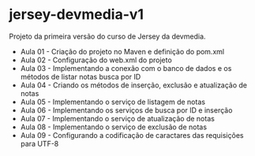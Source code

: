 # jersey-devmedia-v1
Projeto da primeira versão do curso de Jersey da devmedia.

- Aula 01 - Criação do projeto no Maven e definição do pom.xml
- Aula 02 - Configuração do web.xml do projeto
- Aula 03 - Implementando a conexão com o banco de dados e os métodos de listar notas busca por ID
- Aula 04 - Criando os métodos de inserção, exclusão e atualização de notas
- Aula 05 - Implementando o serviço de listagem de notas
- Aula 06 - Implementando os serviços de busca por ID e inserção
- Aula 07 - Implementando o serviço de atualização de notas
- Aula 08 - Implementando o serviço de exclusão de notas
- Aula 09 - Configurando a codificação de caractares das requisições para UTF-8
